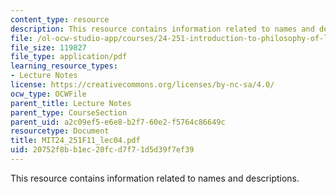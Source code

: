 ```yaml
---
content_type: resource
description: This resource contains information related to names and descriptions.
file: /ol-ocw-studio-app/courses/24-251-introduction-to-philosophy-of-language-fall-2011/20752f8bb1ec20fcd7f71d5d39f7ef39_MIT24_251F11_lec04.pdf
file_size: 119827
file_type: application/pdf
learning_resource_types:
- Lecture Notes
license: https://creativecommons.org/licenses/by-nc-sa/4.0/
ocw_type: OCWFile
parent_title: Lecture Notes
parent_type: CourseSection
parent_uid: a2c09ef5-e6e8-b2f7-60e2-f5764c86649c
resourcetype: Document
title: MIT24_251F11_lec04.pdf
uid: 20752f8b-b1ec-20fc-d7f7-1d5d39f7ef39
---
```

This resource contains information related to names and descriptions.